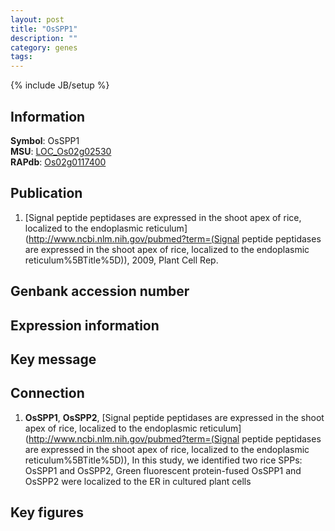 ```yaml
---
layout: post
title: "OsSPP1"
description: ""
category: genes
tags: 
---
```

{% include JB/setup %}

## Information
__Symbol__: OsSPP1  
__MSU__: [LOC_Os02g02530](http://rice.plantbiology.msu.edu/cgi-bin/ORF_infopage.cgi?orf=LOC_Os02g02530)  
__RAPdb__: [Os02g0117400](http://rapdb.dna.affrc.go.jp/viewer/gbrowse_details/irgsp1?name=Os02g0117400)  

## Publication
1. [Signal peptide peptidases are expressed in the shoot apex of rice, localized to the endoplasmic reticulum](http://www.ncbi.nlm.nih.gov/pubmed?term=(Signal peptide peptidases are expressed in the shoot apex of rice, localized to the endoplasmic reticulum%5BTitle%5D)), 2009, Plant Cell Rep.

## Genbank accession number

## Expression information

## Key message

## Connection
1. __OsSPP1__, __OsSPP2__, [Signal peptide peptidases are expressed in the shoot apex of rice, localized to the endoplasmic reticulum](http://www.ncbi.nlm.nih.gov/pubmed?term=(Signal peptide peptidases are expressed in the shoot apex of rice, localized to the endoplasmic reticulum%5BTitle%5D)),  In this study, we identified two rice SPPs: OsSPP1 and OsSPP2, Green fluorescent protein-fused OsSPP1 and OsSPP2 were localized to the ER in cultured plant cells

## Key figures


